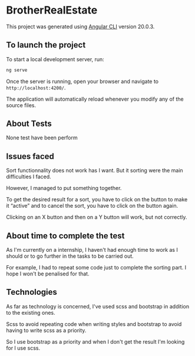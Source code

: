 # BrotherRealEstate

This project was generated using [Angular CLI](https://github.com/angular/angular-cli) version 20.0.3.

## To launch the project

To start a local development server, run:

```bash
ng serve
```

Once the server is running, open your browser and navigate to `http://localhost:4200/`. 

The application will automatically reload whenever you modify any of the source files.

## About Tests

None test have been perform


## Issues faced

Sort functionnality does not work has I want. But it sorting were the main difficulties I faced. 

However, I managed to put something together. 

To get the desired result for a sort, you have to click on the button to make it “active” and to cancel the sort, you have to click on the button again.

Clicking on an X button and then on a Y button will work, but not correctly.

## About time to complete the test

As I'm currently on a internship, I haven't had enough time to work as I should or to go further in the tasks to be carried out. 

For example, I had to repeat some code just to complete the sorting part. I hope I won't be penalised for that.

## Technologies

As far as technology is concerned, I've used scss and bootstrap in addition to the existing ones. 

Scss to avoid repeating code when writing styles and bootstrap to avoid having to write scss as a priority. 

So I use bootstrap as a priority and when I don't get the result I'm looking for I use scss.
